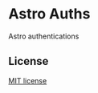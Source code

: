 # Astro Auths

Astro authentications

## License

[MIT license](https://opensource.org/licenses/MIT)

